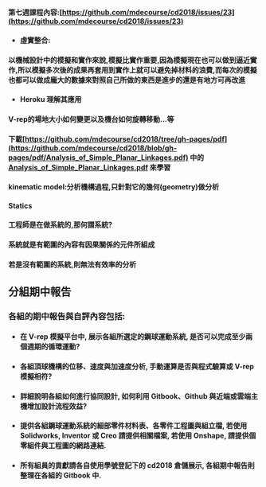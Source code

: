 #### 第七週課程內容:[https://github.com/mdecourse/cd2018/issues/23](https://github.com/mdecourse/cd2018/issues/23)

* #### 虛實整合:

#### 以機械設計中的模擬和實作來說,模擬比實作重要,因為模擬現在也可以做到逼近實作,所以模擬多次後的成果再套用到實作上就可以避免掉材料的浪費,而每次的模擬也都可以做成龐大的數據來對照自己所做的東西是進步的還是有地方可再改進

* #### Heroku 理解其應用

#### V-rep的場地大小如何變更以及機台如何旋轉移動...等

#### 下載[https://github.com/mdecourse/cd2018/tree/gh-pages/pdf](https://github.com/mdecourse/cd2018/blob/gh-pages/pdf/Analysis_of_Simple_Planar_Linkages.pdf) 中的 [Analysis\_of\_Simple\_Planar\_Linkages.pdf](https://github.com/mdecourse/cd2018/blob/gh-pages/pdf/Analysis_of_Simple_Planar_Linkages.pdf) 來學習

#### kinematic model:分析機構過程,只針對它的幾何\(geometry\)做分析

#### Statics

#### 工程師是在做系統的,那何謂系統?

#### 系統就是有範圍的內容有因果關係的元件所組成

#### 若是沒有範圍的系統,則無法有效率的分析

## 分組期中報告

### 各組的期中報告與自評內容包括:

* #### 在 V-rep 模擬平台中, 展示各組所選定的鋼球運動系統, 是否可以完成至少兩個週期的循環運動?
* #### 各組頂球機構的位移、速度與加速度分析, 手動運算是否與程式驗算或 V-rep 模擬相符?
* #### 詳細說明各組如何進行協同設計, 如何利用 Gitbook、Github 與近端或雲端主機增加設計流程效益?
* #### 提供各組鋼球運動系統的細部零件材料表、各零件工程圖與組立檔, 若使用 Solidworks, Inventor 或 Creo 請提供相關檔案, 若使用 Onshape, 請提供個零組件與工程圖的網路連結.
* #### 所有組員的貢獻請各自使用學號登記下的 cd2018 倉儲展示, 各組期中報告則整理在各組的 Gitbook 中.

#### 



